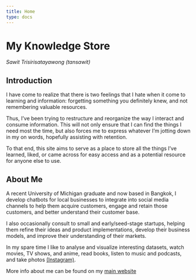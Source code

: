 ```yaml
---
title: Home
type: docs
---
```


# My Knowledge Store
*Sawit Trisirisatayawong (tansawit)*

## Introduction

I have come to realize that there is two feelings that I hate when it come to learning and information: forgetting something you definitely knew, and not remembering valuable resources.

Thus, I’ve been trying to restructure and reorganize the way I interact and consume information. This will not only ensure that I can find the things I need most the time, but also forces me to express whatever I’m jotting down in my on words, hopefully assisting with retention.

To that end, this site aims to serve as a place to store all the things I’ve learned, liked, or came across for easy access and as a potential resource for anyone else to use.

## About Me

A recent University of Michigan graduate and now based in Bangkok, I develop chatbots for local businesses to integrate into social media channels to help them acquire customers, engage and retain those customers, and better understand their customer base. 

I also occasionally consult to small and early/seed-stage startups, helping them refine their ideas and product implementations, develop their business models, and improve their understanding of their markets.

In my spare time I like to analyse and visualize interesting datasets, watch movies, TV shows, and anime, read books, listen to music and podcasts, and take photos [(Instagram)][1]. 

More info about me can be found on my [main website][2]

[1]:	https://instagram.com/tansawit
[2]:	https://tansawit.me